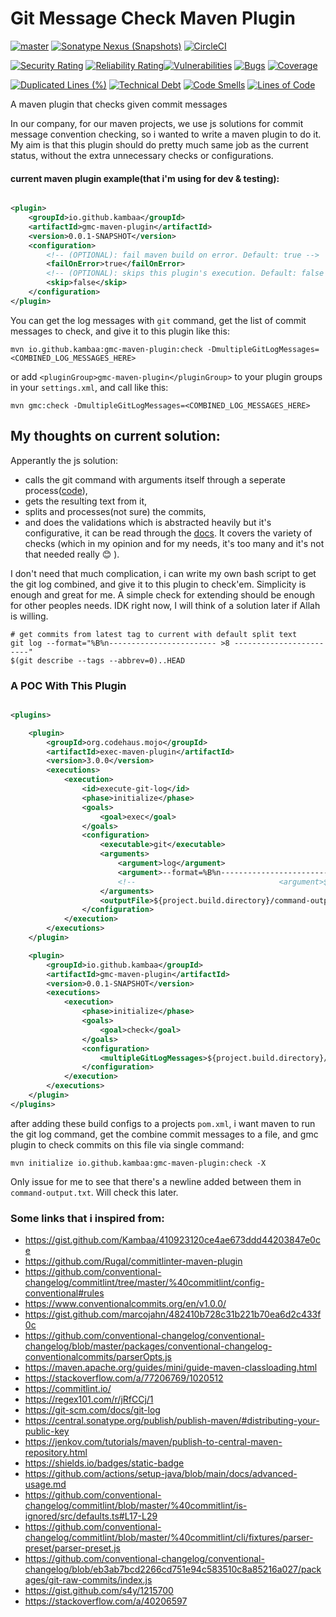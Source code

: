 # Git Message Check Maven Plugin
[![master](https://github.com/Kambaa/gmc-maven-plugin/actions/workflows/maven.yml/badge.svg?branch=master)](https://github.com/Kambaa/gmc-maven-plugin/actions/workflows/maven.yml)
[![Sonatype Nexus (Snapshots)](https://img.shields.io/nexus/s/io.github.kambaa/gmc-maven-plugin?server=https%3A%2F%2Fs01.oss.sonatype.org)](https://s01.oss.sonatype.org/content/repositories/snapshots/io/github/kambaa/gmc-maven-plugin/0.0.1-SNAPSHOT/)
[![CircleCI](https://dl.circleci.com/status-badge/img/gh/Kambaa/gmc-maven-plugin/tree/master.svg?style=svg)](https://dl.circleci.com/status-badge/redirect/gh/Kambaa/gmc-maven-plugin/tree/master)

[![Security Rating](https://sonarcloud.io/api/project_badges/measure?project=Kambaa_gmc-maven-plugin&metric=security_rating)](https://sonarcloud.io/summary/new_code?id=Kambaa_gmc-maven-plugin)
[![Reliability Rating](https://sonarcloud.io/api/project_badges/measure?project=Kambaa_gmc-maven-plugin&metric=reliability_rating)](https://sonarcloud.io/summary/new_code?id=Kambaa_gmc-maven-plugin)[![Vulnerabilities](https://sonarcloud.io/api/project_badges/measure?project=Kambaa_gmc-maven-plugin&metric=vulnerabilities)](https://sonarcloud.io/summary/new_code?id=Kambaa_gmc-maven-plugin)
[![Bugs](https://sonarcloud.io/api/project_badges/measure?project=Kambaa_gmc-maven-plugin&metric=bugs)](https://sonarcloud.io/summary/new_code?id=Kambaa_gmc-maven-plugin)
[![Coverage](https://sonarcloud.io/api/project_badges/measure?project=Kambaa_gmc-maven-plugin&metric=coverage)](https://sonarcloud.io/summary/new_code?id=Kambaa_gmc-maven-plugin)

[![Duplicated Lines (%)](https://sonarcloud.io/api/project_badges/measure?project=Kambaa_gmc-maven-plugin&metric=duplicated_lines_density)](https://sonarcloud.io/summary/new_code?id=Kambaa_gmc-maven-plugin)
[![Technical Debt](https://sonarcloud.io/api/project_badges/measure?project=Kambaa_gmc-maven-plugin&metric=sqale_index)](https://sonarcloud.io/summary/new_code?id=Kambaa_gmc-maven-plugin)
[![Code Smells](https://sonarcloud.io/api/project_badges/measure?project=Kambaa_gmc-maven-plugin&metric=code_smells)](https://sonarcloud.io/summary/new_code?id=Kambaa_gmc-maven-plugin)
[![Lines of Code](https://sonarcloud.io/api/project_badges/measure?project=Kambaa_gmc-maven-plugin&metric=ncloc)](https://sonarcloud.io/summary/new_code?id=Kambaa_gmc-maven-plugin)

A maven plugin that checks given commit messages

In our company, for our maven projects, we use js solutions for commit message convention checking, so i wanted to write
a maven plugin to do it. My aim is that this plugin should do pretty much same job as the current status, without the
extra unnecessary checks or configurations.

#### current maven plugin example(that i'm using for dev & testing):

```xml

<plugin>
    <groupId>io.github.kambaa</groupId>
    <artifactId>gmc-maven-plugin</artifactId>
    <version>0.0.1-SNAPSHOT</version>
    <configuration>
        <!-- (OPTIONAL): fail maven build on error. Default: true -->
        <failOnError>true</failOnError>
        <!-- (OPTIONAL): skips this plugin's execution. Default: false -->
        <skip>false</skip>
    </configuration>
</plugin>

```

You can get the log messages with `git` command, get the list of commit messages to check, and give it to this plugin
like this:

```shell
mvn io.github.kambaa:gmc-maven-plugin:check -DmultipleGitLogMessages=<COMBINED_LOG_MESSAGES_HERE>
```

or add `<pluginGroup>gmc-maven-plugin</pluginGroup>` to your plugin groups in your `settings.xml`, and call like this:

```shell
mvn gmc:check -DmultipleGitLogMessages=<COMBINED_LOG_MESSAGES_HERE>
```

## My thoughts on current solution:

Apperantly the js solution:

- calls the git command with arguments itself through a seperate
  process([code](https://github.com/conventional-changelog/conventional-changelog/blob/master/packages/git-raw-commits/index.js#L59)),
- gets the resulting text from it,
- splits and processes(not sure) the commits,
- and does the validations which is abstracted heavily but it's configurative, it can be read through
  the [docs]( https://github.com/conventional-changelog/commitlint/tree/master/%40commitlint/config-conventional#rules).
  It covers the variety of checks (which in my opinion and for my needs, it's too many and it's not that needed really
  😊 ).

I don't need that much complication, i can write my own bash script to get the git log combined, and give it to this
plugin to check'em. Simplicity is enough and great for me. A simple check for extending should be enough for other
peoples needs. IDK right now, I will think of a solution later if Allah is willing.

```shell
# get commits from latest tag to current with default split text
git log --format="%B%n------------------------ >8 ------------------------" 
$(git describe --tags --abbrev=0)..HEAD
```

### A POC With This Plugin

```xml

<plugins>

    <plugin>
        <groupId>org.codehaus.mojo</groupId>
        <artifactId>exec-maven-plugin</artifactId>
        <version>3.0.0</version>
        <executions>
            <execution>
                <id>execute-git-log</id>
                <phase>initialize</phase>
                <goals>
                    <goal>exec</goal>
                </goals>
                <configuration>
                    <executable>git</executable>
                    <arguments>
                        <argument>log</argument>
                        <argument>--format=%B%n------------------------ >8 ------------------------</argument>
                        <!--                                <argument>$(git describe &#45;&#45;tags &#45;&#45;abbrev=0)..HEAD</argument>-->
                    </arguments>
                    <outputFile>${project.build.directory}/command-output.txt</outputFile>
                </configuration>
            </execution>
        </executions>
    </plugin>

    <plugin>
        <groupId>io.github.kambaa</groupId>
        <artifactId>gmc-maven-plugin</artifactId>
        <version>0.0.1-SNAPSHOT</version>
        <executions>
            <execution>
                <phase>initialize</phase>
                <goals>
                    <goal>check</goal>
                </goals>
                <configuration>
                    <multipleGitLogMessages>${project.build.directory}/command-output.txt</multipleGitLogMessages>
                </configuration>
            </execution>
        </executions>
    </plugin>
</plugins>
```

after adding these build configs to a projects `pom.xml`, i want maven to run the git log command, get the combine
commit messages to a file, and gmc plugin to check commits on this file via single command:

```
mvn initialize io.github.kambaa:gmc-maven-plugin:check -X
```

Only issue for me to see that there's a newline added between them in `command-output.txt`. Will check this later.

### Some links that i inspired from:

- https://gist.github.com/Kambaa/410923120ce4ae673ddd44203847e0ce
- https://github.com/Rugal/commitlinter-maven-plugin
- https://github.com/conventional-changelog/commitlint/tree/master/%40commitlint/config-conventional#rules
- https://www.conventionalcommits.org/en/v1.0.0/
- https://gist.github.com/marcojahn/482410b728c31b221b70ea6d2c433f0c
- https://github.com/conventional-changelog/conventional-changelog/blob/master/packages/conventional-changelog-conventionalcommits/parserOpts.js
- https://maven.apache.org/guides/mini/guide-maven-classloading.html
- https://stackoverflow.com/a/77206769/1020512
- https://commitlint.io/
- https://regex101.com/r/jRfCCj/1
- https://git-scm.com/docs/git-log
- https://central.sonatype.org/publish/publish-maven/#distributing-your-public-key
- https://jenkov.com/tutorials/maven/publish-to-central-maven-repository.html
- https://shields.io/badges/static-badge
- https://github.com/actions/setup-java/blob/main/docs/advanced-usage.md
- https://github.com/conventional-changelog/commitlint/blob/master/%40commitlint/is-ignored/src/defaults.ts#L17-L29
- https://github.com/conventional-changelog/commitlint/blob/master/%40commitlint/cli/fixtures/parser-preset/parser-preset.js
- https://github.com/conventional-changelog/conventional-changelog/blob/eb3ab7bcd2266cd751e94c583510c8a85216a027/packages/git-raw-commits/index.js
- https://gist.github.com/s4y/1215700
- https://stackoverflow.com/a/40206597

